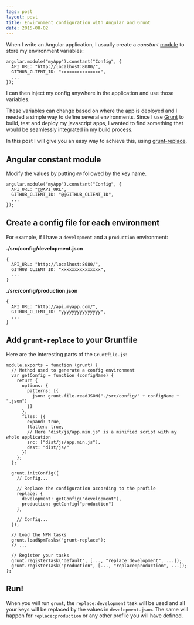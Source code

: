 ```yaml
---
tags: post
layout: post
title: Environment configuration with Angular and Grunt
date: 2015-08-02
---
```


When I write an Angular application, I usually create a _constant_ [module](https://docs.angularjs.org/api/ng/type/angular.Module) to store my environment variables:

    angular.module("myApp").constant("Config", {
      API_URL: "http://localhost:8080/",
      GITHUB_CLIENT_ID: "xxxxxxxxxxxxxxx",
      ...
    });

I can then inject my config anywhere in the application and use those variables.

These variables can change based on where the app is deployed and I needed a simple way to define several environments. Since I use [Grunt](http://gruntjs.com/) to build, test and deploy my javascript apps, I wanted to find something that would be seamlessly integrated in my build process.

<!--more-->

In this post I will give you an easy way to achieve this, using [grunt-replace](https://github.com/outaTiME/grunt-replace).

## Angular constant module

Modify the values by putting `@@` followed by the key name.

    angular.module("myApp").constant("Config", {
      API_URL: "@@API_URL",
      GITHUB_CLIENT_ID: "@@GITHUB_CLIENT_ID",
      ...
    });

## Create a config file for each environment

For example, if I have a `development` and a `production` environment:

**./src/config/development.json**

    {
      API_URL: "http://localhost:8080/",
      GITHUB_CLIENT_ID: "xxxxxxxxxxxxxxx",
      ...
    }

**./src/config/production.json**

    {
      API_URL: "http://api.myapp.com/",
      GITHUB_CLIENT_ID: "yyyyyyyyyyyyyyy",
      ...
    }

## Add `grunt-replace` to your Gruntfile

Here are the interesting parts of the `Gruntfile.js`:

    module.exports = function (grunt) {
      // Method used to generate a config environment
      var getConfig = function (configName) {
        return {
          options: {
            patterns: [{
              json: grunt.file.readJSON("./src/config/" + configName + ".json")
            }]
          },
          files: [{
            expand: true,
            flatten: true,
            // Here "dist/js/app.min.js" is a minified script with my whole application
            src: ["dist/js/app.min.js"],
            dest: "dist/js/"
          }]
        };
      };

      grunt.initConfig({
        // Config...

        // Replace the configuration according to the profile
        replace: {
          development: getConfig("development"),
          production: getConfig("production")
        },

        // Config...
      });

      // Load the NPM tasks
      grunt.loadNpmTasks("grunt-replace");
      // ...

      // Register your tasks
      grunt.registerTask("default", [..., "replace:development", ...]);
      grunt.registerTask("production", [..., "replace:production", ...]);
    };

## Run!

When you will run `grunt`, the `replace:development` task will be used and all your keys will be replaced by the values in `development.json`. The same will happen for `replace:production` or any other profile you will have defined.
